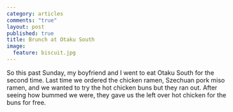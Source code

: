 ```yaml
---
category: articles
comments: "true"
layout: post
published: true
title: Brunch at Otaku South
image: 
  feature: biscuit.jpg
---
```


So this past Sunday, my boyfriend and I went to eat Otaku South for the second time. Last time we ordered the chicken ramen, Szechuan pork miso ramen, and we wanted to try the hot chicken buns but they ran out. After seeing how bummed we were, they gave us the left over hot chicken for the buns for free.